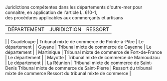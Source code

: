
  


Juridictions compétentes dans les départements d'outre-mer pour connaître, en application de l'article L. 610-1,  
des procédures applicables aux commerçants et artisans 



  






|  |  |  |
| --- | --- | --- |
| DÉPARTEMENT | JURIDICTION  | RESSORT 
 |
| 
Guadeloupe 
 | 
Tribunal mixte de commerce de Pointe-à-Pitre 
 | 
Le département 
 |
| 
Guyane 
 | 
Tribunal mixte de commerce de Cayenne 
 | 
Le département 
 |
| 
Martinique 
 | 
Tribunal mixte de commerce de Fort-de-France 
 | 
Le département 
 |
| Mayotte  | Tribunal mixte de commerce de Mamoudzou  | Le département  |
| 
La Réunion 
 | 
Tribunal mixte de commerce de Saint-Denis 
Tribunal mixte de commerce de Saint-Pierre 
 | 
Ressort du tribunal mixte de commerce 
Ressort du tribunal mixte de commerce
 |


 


 


 

